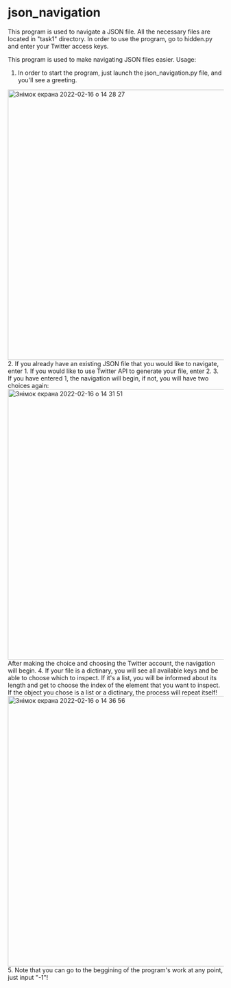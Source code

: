 # json_navigation
This program is used to navigate a JSON file.
All the necessary files are located in "task1" directory.
In order to use the program, go to hidden.py and enter your Twitter access keys.

This program is used to make navigating JSON files easier.
Usage:
1. In order to start the program, just launch the json_navigation.py file, and you'll see a greeting.
<img width="631" alt="Знімок екрана 2022-02-16 о 14 28 27" src="https://user-images.githubusercontent.com/92430278/154264838-26f4fb99-b6eb-4516-87b8-aebf335a9ab0.png">
2. If you already have an existing JSON file that you would like to navigate, enter 1. If you would like to use Twitter API to generate your file, enter 2.
3. If you have entered 1, the navigation will begin, if not, you will have two choices again:
<img width="631" alt="Знімок екрана 2022-02-16 о 14 31 51" src="https://user-images.githubusercontent.com/92430278/154265163-4b3a9678-df65-40cf-babd-ab7c47af95cb.png">
After making the choice and choosing the Twitter account, the navigation will begin. 
4. If your file is a dictinary, you will see all available keys and be able to choose which to inspect. If it's a list, you will be informed about its length and get to choose the index of the element that you want to inspect. If the object you chose is a list or a dictinary, the process will repeat itself!
<img width="631" alt="Знімок екрана 2022-02-16 о 14 36 56" src="https://user-images.githubusercontent.com/92430278/154265913-d6dc5cbf-3b2f-401e-8880-22b2c25ad629.png">
5. Note that you can go to the beggining of the program's work at any point, just input "-1"!
